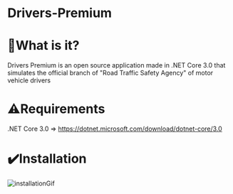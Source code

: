 # Drivers-Premium

# 📔What is it?
Drivers Premium is an open source application made in .NET Core 3.0 that simulates the official branch of "Road Traffic Safety Agency" of motor vehicle drivers

# ⚠️Requirements
.NET Core 3.0 => https://dotnet.microsoft.com/download/dotnet-core/3.0

# ✔️Installation
![installationGif](https://user-images.githubusercontent.com/68865498/108505328-7ad08680-72b7-11eb-86d5-088011721656.gif)

